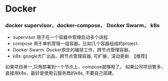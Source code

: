# Docker


### docker supervisor、docker-compose、 Docker Swarm、 k8s
- supervisor 用于在一个容器中管理启动多个进程.
- compose 用于单机管理一组容器，比如几个容器组成的project.
- Docker Swarm: Docker原生的编排工作，跨节点管理容器。
- k8s: google大厂出品，跨节点管理容器, 可扩展，滚动更新. 【推荐】

如果项目单一,只用部署到一个节点上，compose就够用了。
如果公司项目繁多，直接用k8s，最好是使用云服务商的k8s, 不要自己搭建。

